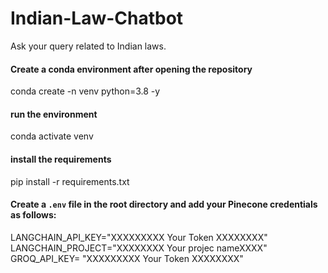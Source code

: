 # Indian-Law-Chatbot
Ask your query related to Indian laws.


#### Create a conda environment after opening the repository

conda create -n venv python=3.8 -y

#### run the environment
conda activate venv

#### install the requirements
pip install -r requirements.txt


#### Create a `.env` file in the root directory and add your Pinecone credentials as follows:

LANGCHAIN_API_KEY="XXXXXXXXX Your Token XXXXXXXX"
LANGCHAIN_PROJECT="XXXXXXXX Your projec nameXXXX"
GROQ_API_KEY=     "XXXXXXXXX Your Token XXXXXXXX"
